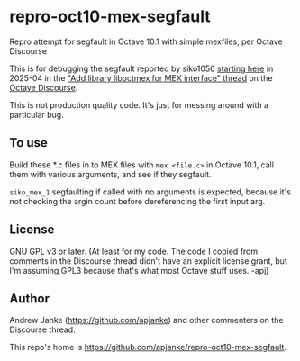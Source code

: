 # repro-oct10-mex-segfault

Repro attempt for segfault in Octave 10.1 with simple mexfiles, per Octave Discourse

This is for debugging the segfault reported by siko1056 [starting here](https://octave.discourse.group/t/add-library-liboctmex-for-mex-interface-c-api/5732/51?u=apjanke) in 2025-04 in the ["Add library liboctmex for MEX interface" thread](https://octave.discourse.group/t/add-library-liboctmex-for-mex-interface-c-api/5732) on the [Octave Discourse](https://octave.discourse.group/).

This is not production quality code. It's just for messing around with a particular bug.

## To use

Build these *.c files in to MEX files with `mex <file.c>` in Octave 10.1, call them with various arguments, and see if they segfault.

`siko_mex_1` segfaulting if called with no arguments is expected, because it's not checking the argin count before dereferencing the first input arg.

## License

GNU GPL v3 or later. (At least for my code. The code I copied from comments in the Discourse thread didn't have an explicit license grant, but I'm assuming GPL3 because that's what most Octave stuff uses. -apj)

## Author

Andrew Janke (<https://github.com/apjanke>) and other commenters on the Discourse thread.

This repo's home is <https://github.com/apjanke/repro-oct10-mex-segfault>.

